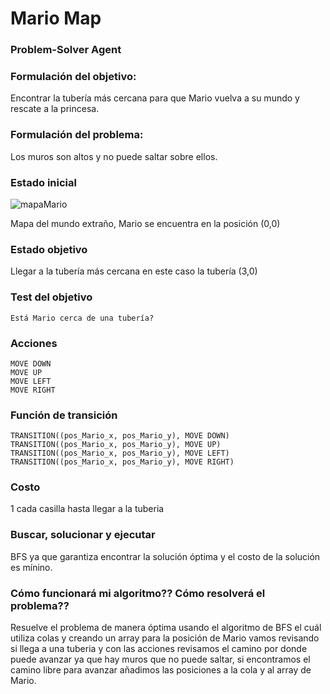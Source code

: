 # Mario Map

### Problem-Solver Agent

### Formulación del objetivo: 
Encontrar la tubería más cercana para que Mario vuelva a su mundo y rescate a la princesa.

### Formulación del problema:
Los muros son altos y no puede saltar sobre ellos.

### Estado inicial
![mapaMario](https://user-images.githubusercontent.com/65570079/111385759-a447bc80-8681-11eb-951d-e4ae0044780a.png)

Mapa del mundo extraño, Mario se encuentra en la posición (0,0)

### Estado objetivo
Llegar a la tubería más cercana en este caso la tubería (3,0)

### Test del objetivo
	Está Mario cerca de una tubería?

### Acciones
	MOVE DOWN
	MOVE UP
	MOVE LEFT
	MOVE RIGHT

### Función de transición
	TRANSITION((pos_Mario_x, pos_Mario_y), MOVE DOWN)
	TRANSITION((pos_Mario_x, pos_Mario_y), MOVE UP)
	TRANSITION((pos_Mario_x, pos_Mario_y), MOVE LEFT)
	TRANSITION((pos_Mario_x, pos_Mario_y), MOVE RIGHT)

### Costo
1 cada casilla hasta llegar a la tuberia

### Buscar, solucionar y ejecutar
BFS ya que garantiza encontrar la solución óptima y el costo de la solución es mínino.

### Cómo funcionará mi algoritmo?? Cómo resolverá el problema??
Resuelve el problema de manera óptima usando el algoritmo de BFS el cuál utiliza colas y creando un array para la posición de Mario vamos revisando si llega a una tuberia y con las acciones revisamos el camino por donde puede avanzar ya que hay muros que no puede saltar, si encontramos el camino libre para avanzar añadimos las posiciones a la cola y al array de Mario.


